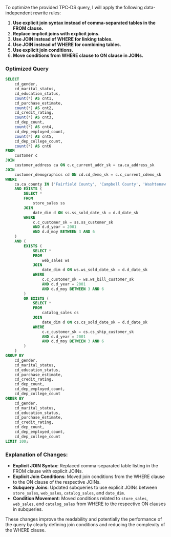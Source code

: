 To optimize the provided TPC-DS query, I will apply the following data-independent rewrite rules:

1. **Use explicit join syntax instead of comma-separated tables in the FROM clause.**
2. **Replace implicit joins with explicit joins.**
3. **Use JOIN instead of WHERE for linking tables.**
4. **Use JOIN instead of WHERE for combining tables.**
5. **Use explicit join conditions.**
6. **Move conditions from WHERE clause to ON clause in JOINs.**

### Optimized Query

```sql
SELECT 
    cd_gender, 
    cd_marital_status, 
    cd_education_status, 
    count(*) AS cnt1, 
    cd_purchase_estimate, 
    count(*) AS cnt2, 
    cd_credit_rating, 
    count(*) AS cnt3, 
    cd_dep_count, 
    count(*) AS cnt4, 
    cd_dep_employed_count, 
    count(*) AS cnt5, 
    cd_dep_college_count, 
    count(*) AS cnt6 
FROM 
    customer c
JOIN 
    customer_address ca ON c.c_current_addr_sk = ca.ca_address_sk
JOIN 
    customer_demographics cd ON cd.cd_demo_sk = c.c_current_cdemo_sk
WHERE 
    ca.ca_county IN ('Fairfield County', 'Campbell County', 'Washtenaw County', 'Escambia County', 'Cleburne County')
    AND EXISTS (
        SELECT * 
        FROM 
            store_sales ss
        JOIN 
            date_dim d ON ss.ss_sold_date_sk = d.d_date_sk
        WHERE 
            c.c_customer_sk = ss.ss_customer_sk 
            AND d.d_year = 2001 
            AND d.d_moy BETWEEN 3 AND 6
    )
    AND (
        EXISTS (
            SELECT * 
            FROM 
                web_sales ws
            JOIN 
                date_dim d ON ws.ws_sold_date_sk = d.d_date_sk
            WHERE 
                c.c_customer_sk = ws.ws_bill_customer_sk 
                AND d.d_year = 2001 
                AND d.d_moy BETWEEN 3 AND 6
        )
        OR EXISTS (
            SELECT * 
            FROM 
                catalog_sales cs
            JOIN 
                date_dim d ON cs.cs_sold_date_sk = d.d_date_sk
            WHERE 
                c.c_customer_sk = cs.cs_ship_customer_sk 
                AND d.d_year = 2001 
                AND d.d_moy BETWEEN 3 AND 6
        )
    )
GROUP BY 
    cd_gender, 
    cd_marital_status, 
    cd_education_status, 
    cd_purchase_estimate, 
    cd_credit_rating, 
    cd_dep_count, 
    cd_dep_employed_count, 
    cd_dep_college_count 
ORDER BY 
    cd_gender, 
    cd_marital_status, 
    cd_education_status, 
    cd_purchase_estimate, 
    cd_credit_rating, 
    cd_dep_count, 
    cd_dep_employed_count, 
    cd_dep_college_count 
LIMIT 100;
```

### Explanation of Changes:
- **Explicit JOIN Syntax**: Replaced comma-separated table listing in the FROM clause with explicit JOINs.
- **Explicit Join Conditions**: Moved join conditions from the WHERE clause to the ON clause of the respective JOINs.
- **Subquery Joins**: Updated subqueries to use explicit JOINs between `store_sales`, `web_sales`, `catalog_sales`, and `date_dim`.
- **Condition Movement**: Moved conditions related to `store_sales`, `web_sales`, and `catalog_sales` from WHERE to the respective ON clauses in subqueries.

These changes improve the readability and potentially the performance of the query by clearly defining join conditions and reducing the complexity of the WHERE clause.